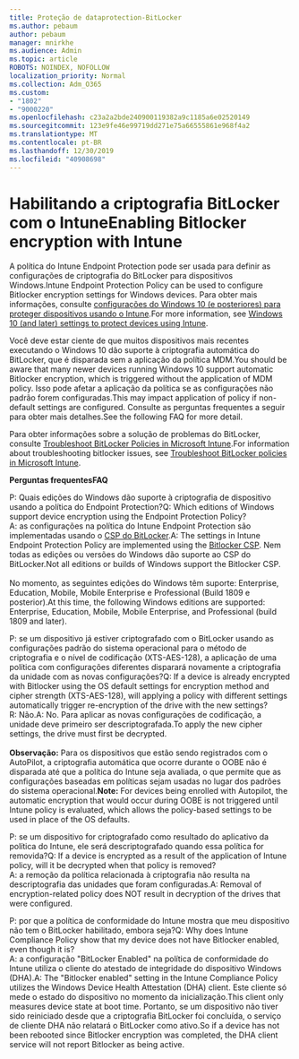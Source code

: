 ```yaml
---
title: Proteção de dataprotection-BitLocker
ms.author: pebaum
author: pebaum
manager: mnirkhe
ms.audience: Admin
ms.topic: article
ROBOTS: NOINDEX, NOFOLLOW
localization_priority: Normal
ms.collection: Adm_O365
ms.custom:
- "1802"
- "9000220"
ms.openlocfilehash: c23a2a2bde240900119382a9c1185a6e02520149
ms.sourcegitcommit: 123e9fe46e99719dd271e75a66555861e968f4a2
ms.translationtype: MT
ms.contentlocale: pt-BR
ms.lasthandoff: 12/30/2019
ms.locfileid: "40908698"
---
```

# <a name="enabling-bitlocker-encryption-with-intune"></a><span data-ttu-id="23d2f-102">Habilitando a criptografia BitLocker com o Intune</span><span class="sxs-lookup"><span data-stu-id="23d2f-102">Enabling Bitlocker encryption with Intune</span></span>

 <span data-ttu-id="23d2f-103">A política do Intune Endpoint Protection pode ser usada para definir as configurações de criptografia do BitLocker para dispositivos Windows.</span><span class="sxs-lookup"><span data-stu-id="23d2f-103">Intune Endpoint Protection Policy can be used to configure Bitlocker encryption settings for Windows devices.</span></span> <span data-ttu-id="23d2f-104">Para obter mais informações, consulte [configurações do Windows 10 (e posteriores) para proteger dispositivos usando o Intune](https://docs.microsoft.com/intune/endpoint-protection-windows-10#windows-encryption).</span><span class="sxs-lookup"><span data-stu-id="23d2f-104">For more information, see [Windows 10 (and later) settings to protect devices using Intune](https://docs.microsoft.com/intune/endpoint-protection-windows-10#windows-encryption).</span></span>
 
<span data-ttu-id="23d2f-105">Você deve estar ciente de que muitos dispositivos mais recentes executando o Windows 10 dão suporte à criptografia automática do BitLocker, que é disparada sem a aplicação da política MDM.</span><span class="sxs-lookup"><span data-stu-id="23d2f-105">You should be aware that many newer devices running Windows 10 support automatic Bitlocker encryption, which is triggered without the application of MDM policy.</span></span> <span data-ttu-id="23d2f-106">Isso pode afetar a aplicação da política se as configurações não padrão forem configuradas.</span><span class="sxs-lookup"><span data-stu-id="23d2f-106">This may impact application of policy if non-default settings are configured.</span></span> <span data-ttu-id="23d2f-107">Consulte as perguntas frequentes a seguir para obter mais detalhes.</span><span class="sxs-lookup"><span data-stu-id="23d2f-107">See the following FAQ for more detail.</span></span>
 
<span data-ttu-id="23d2f-108">Para obter informações sobre a solução de problemas do BitLocker, consulte [Troubleshoot BitLocker Policies in Microsoft Intune](https://docs.microsoft.com/intune/protect/troubleshoot-bitlocker-policies).</span><span class="sxs-lookup"><span data-stu-id="23d2f-108">For information about troubleshooting bitlocker issues, see [Troubleshoot BitLocker policies in Microsoft Intune](https://docs.microsoft.com/intune/protect/troubleshoot-bitlocker-policies).</span></span>
 
 
<span data-ttu-id="23d2f-109">**Perguntas frequentes**</span><span class="sxs-lookup"><span data-stu-id="23d2f-109">**FAQ**</span></span>

 <span data-ttu-id="23d2f-110">P: Quais edições do Windows dão suporte à criptografia de dispositivo usando a política do Endpoint Protection?</span><span class="sxs-lookup"><span data-stu-id="23d2f-110">Q: Which editions of Windows support device encryption using the Endpoint Protection Policy?</span></span><br>
 <span data-ttu-id="23d2f-111">A: as configurações na política do Intune Endpoint Protection são implementadas usando o [CSP do BitLocker](https://docs.microsoft.com/windows/client-management/mdm/bitlocker-csp).</span><span class="sxs-lookup"><span data-stu-id="23d2f-111">A: The settings in Intune Endpoint Protection Policy  are implemented using the [Bitlocker CSP](https://docs.microsoft.com/windows/client-management/mdm/bitlocker-csp).</span></span> <span data-ttu-id="23d2f-112">Nem todas as edições ou versões do Windows dão suporte ao CSP do BitLocker.</span><span class="sxs-lookup"><span data-stu-id="23d2f-112">Not all editions or builds of Windows support the Bitlocker CSP.</span></span> <br><br>
      <span data-ttu-id="23d2f-113">No momento, as seguintes edições do Windows têm suporte: Enterprise, Education, Mobile, Mobile Enterprise e Professional (Build 1809 e posterior).</span><span class="sxs-lookup"><span data-stu-id="23d2f-113">At this time, the following Windows editions are supported: Enterprise, Education, Mobile, Mobile Enterprise, and Professional (build 1809 and later).</span></span>
 
<span data-ttu-id="23d2f-114">P: se um dispositivo já estiver criptografado com o BitLocker usando as configurações padrão do sistema operacional para o método de criptografia e o nível de codificação (XTS-AES-128), a aplicação de uma política com configurações diferentes disparará novamente a criptografia da unidade com as novas configurações?</span><span class="sxs-lookup"><span data-stu-id="23d2f-114">Q: If a device is already encrypted with Bitlocker using the OS default settings for encryption method and cipher strength (XTS-AES-128), will applying a policy with different settings automatically trigger re-encryption of the drive with the new settings?</span></span><br>
<span data-ttu-id="23d2f-115">R: Não.</span><span class="sxs-lookup"><span data-stu-id="23d2f-115">A: No.</span></span> <span data-ttu-id="23d2f-116">Para aplicar as novas configurações de codificação, a unidade deve primeiro ser descriptografada.</span><span class="sxs-lookup"><span data-stu-id="23d2f-116">To apply the new cipher settings, the drive must first be decrypted.</span></span><br><br>
<span data-ttu-id="23d2f-117">**Observação:** Para os dispositivos que estão sendo registrados com o AutoPilot, a criptografia automática que ocorre durante o OOBE não é disparada até que a política do Intune seja avaliada, o que permite que as configurações baseadas em políticas sejam usadas no lugar dos padrões do sistema operacional.</span><span class="sxs-lookup"><span data-stu-id="23d2f-117">**Note:** For devices being enrolled with Autopilot, the automatic encryption that would occur during OOBE is not triggered until Intune policy is evaluated, which allows the policy-based settings to be used in place of the OS defaults.</span></span>
 
<span data-ttu-id="23d2f-118">P: se um dispositivo for criptografado como resultado do aplicativo da política do Intune, ele será descriptografado quando essa política for removida?</span><span class="sxs-lookup"><span data-stu-id="23d2f-118">Q: If a device is encrypted as a result of the  application of Intune policy, will it be decrypted when that policy is removed?</span></span><br>
<span data-ttu-id="23d2f-119">A: a remoção da política relacionada à criptografia não resulta na descriptografia das unidades que foram configuradas.</span><span class="sxs-lookup"><span data-stu-id="23d2f-119">A: Removal of encryption-related policy does NOT result in decryption of the drives that were configured.</span></span>
 
<span data-ttu-id="23d2f-120">P: por que a política de conformidade do Intune mostra que meu dispositivo não tem o BitLocker habilitado, embora seja?</span><span class="sxs-lookup"><span data-stu-id="23d2f-120">Q: Why does Intune Compliance Policy show that my device does not have Bitlocker enabled, even though it is?</span></span><br>
<span data-ttu-id="23d2f-121">A: a configuração "BitLocker Enabled" na política de conformidade do Intune utiliza o cliente do atestado de integridade do dispositivo Windows (DHA).</span><span class="sxs-lookup"><span data-stu-id="23d2f-121">A: The "Bitlocker enabled" setting in the Intune Compliance Policy utilizes the Windows Device Health Attestation  (DHA) client.</span></span> <span data-ttu-id="23d2f-122">Este cliente só mede o estado do dispositivo no momento da inicialização.</span><span class="sxs-lookup"><span data-stu-id="23d2f-122">This client only measures device state at boot time.</span></span> <span data-ttu-id="23d2f-123">Portanto, se um dispositivo não tiver sido reiniciado desde que a criptografia BitLocker foi concluída, o serviço de cliente DHA não relatará o BitLocker como ativo.</span><span class="sxs-lookup"><span data-stu-id="23d2f-123">So if a device has not been rebooted since Bitlocker encryption was completed, the DHA client service will not report Bitlocker as being active.</span></span>
 
 